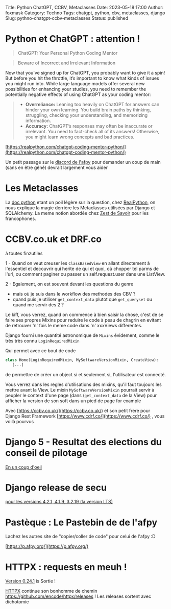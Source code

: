 Title: Python ChatGPT, CCBV, Metaclasses
Date: 2023-05-18 17:00
Author: foxmask
Category: Techno
Tags: chatgpt, python, cbv, metaclasses, django
Slug: pythno-chatgpt-ccbv-metaclasses
Status: published



# Python et ChatGPT : attention !

> ChatGPT: Your Personal Python Coding Mentor

> Beware of Incorrect and Irrelevant Information[](https://realpython.com/chatgpt-coding-mentor-python/#beware-of-incorrect-and-irrelevant-information "Permanent link")
>
Now that you’ve signed up for ChatGPT, you probably want to give it a spin! But before you hit the throttle, it’s important to know what kinds of issues you might run into. While large language models offer several new possibilities for enhancing your studies, you need to remember the potentially negative effects of using ChatGPT as your coding mentor:
>
>-   **Overreliance:** Leaning too heavily on ChatGPT for answers can hinder your own learning. You build brain paths by thinking, struggling, checking your understanding, and memorizing information.
>-   **Accuracy:** ChatGPT’s responses may often be inaccurate or irrelevant. You need to fact-check all of its answers! Otherwise, you might learn wrong concepts and bad practices.

[https://realpython.com/chatgpt-coding-mentor-python/](https://realpython.com/chatgpt-coding-mentor-python/)

Un petit passage sur le [discord de l'afpy](https://www.afpy.org/discord) pour demander un coup de main (sans en être gêné) devrait largement vous aider  


# Les Metaclasses

La [doc python](https://docs.python.org/3/reference/datamodel.html#metaclasses) etant un poil légère sur la question, chez [RealPython](https://realpython.com/python-metaclasses/), on nous explique la magie derrière les Metaclasses utilisées par Django et SQLAlchemy. La meme notion abordée chez [Zest de Savoir](https://zestedesavoir.com/tutoriels/954/notions-de-python-avancees/4-classes/2-metaclasses/) pour les francophones.


# CCBV.co.uk et DRF.co

à toutes finzutiles 

1 - Quand on veut creuser les `ClassBasedView`  en allant directement à l'essentiel et decouvrir qui herite de qui et quoi, où chopper tel parms de l'url, ou comment paginer ou  passer un self.request.user dans une ListView.

2 - Egalement, on est souvent devant les questions du genre 
- mais où je suis dans le workflow des methodes des CBV ?
- quand puis je utiliser `get_context_data` plutot que `get_queryset` ou quand me servir des 2 ?

Le kiff, vous verrez, quand on commence à bien saisir la chose, c'est de se faire ses propres Mixins pour reduire le code à peau de chagrin en evitant de retrouver 'n' fois le meme code dans 'n' xxxViews differentes.

Django fourni une quantité astronomique de `Mixins` évidement, comme le très très connu `LoginRequiredMixin`

Qui permet avec ce bout de code 

```python
class Home(LoginRequiredMixin, MySoftwareVersionMixin, CreateView):
   [...]
```
de permettre de créer un object si et seulement si, l'utilisateur est connecté.

Vous verrez dans les regles d'utilisations des mixins, qu'il faut toujours les mettre avant la View. 
Le mixin `MySoftwareVersionMixin` pourrait servir à peupler le context d'une page (dans (`get_context_data` de la View) pour afficher la version de son soft dans un pied de page for example

Avec [https://ccbv.co.uk/](https://ccbv.co.uk/) et son petit frere pour Django Rest Framework [https://www.cdrf.co/](https://www.cdrf.co/) , vous voilà pourvus


# Django 5 - Resultat des elections du conseil de pilotage

[En un coup d'oeil](https://www.djangoproject.com/weblog/2023/may/16/django-5x-steering-council-election-results/)


# Django release de secu

[pour les versions 4.2.1, 4.1.9, 3.2.19 (la version LTS)](https://www.djangoproject.com/weblog/2023/may/03/security-releases/) 


# Pastèque : Le Pastebin de de l'afpy 

Lachez les autres site de "copier/coller de code" pour celui de l'afpy :D

[https://p.afpy.org/](https://p.afpy.org/)


# HTTPX : requests en meuh !

[Version 0.24.1](https://github.com/encode/httpx/releases/tag/0.24.1) is Sortie !

[HTTPX](https://www.python-httpx.org/) continue son bonhomme de chemin https://github.com/encode/httpx/releases !
Les releases sortent avec dichotomie

